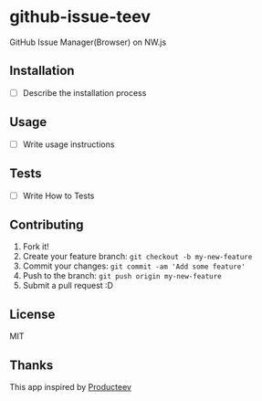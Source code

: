 # github-issue-teev

GitHub Issue Manager(Browser) on NW.js

## Installation

- [ ] Describe the installation process

## Usage

- [ ] Write usage instructions

## Tests

- [ ] Write How to Tests

## Contributing

1. Fork it!
2. Create your feature branch: `git checkout -b my-new-feature`
3. Commit your changes: `git commit -am 'Add some feature'`
4. Push to the branch: `git push origin my-new-feature`
5. Submit a pull request :D

## License

MIT

## Thanks

This app inspired by [Producteev](https://producteev.com/ "Task Management Software | Producteev by Jive")